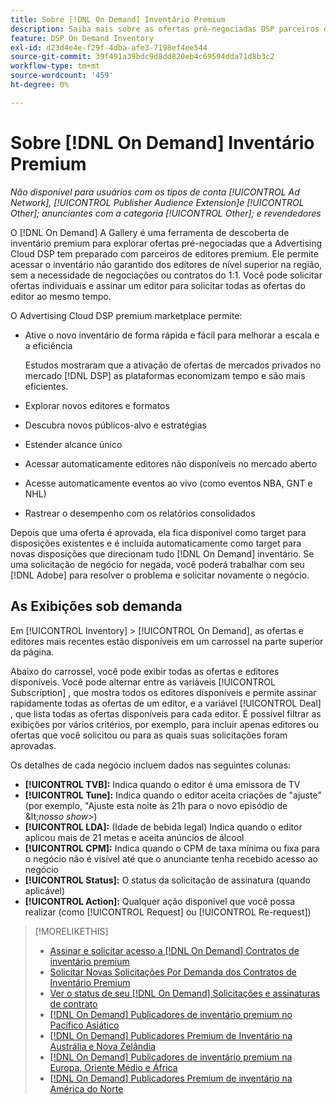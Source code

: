 ```yaml
---
title: Sobre [!DNL On Demand] Inventário Premium
description: Saiba mais sobre as ofertas pré-negociadas DSP parceiros de editores premium.
feature: DSP On Demand Inventory
exl-id: d23d4e4e-f29f-4dba-afe3-7198ef4ee544
source-git-commit: 39f491a39bdc9d8dd820eb4c69594dda71d8b3c2
workflow-type: tm+mt
source-wordcount: '459'
ht-degree: 0%

---
```


# Sobre [!DNL On Demand] Inventário Premium

*Não disponível para usuários com os tipos de conta [!UICONTROL Ad Network], [!UICONTROL Publisher Audience Extension]e [!UICONTROL Other]; anunciantes com a categoria [!UICONTROL Other]; e revendedores*

O [!DNL On Demand] A Gallery é uma ferramenta de descoberta de inventário premium para explorar ofertas pré-negociadas que a Advertising Cloud DSP tem preparado com parceiros de editores premium. Ele permite acessar o inventário não garantido dos editores de nível superior na região, sem a necessidade de negociações ou contratos do 1:1. Você pode solicitar ofertas individuais e assinar um editor para solicitar todas as ofertas do editor ao mesmo tempo.

O Advertising Cloud DSP premium marketplace permite:

* Ative o novo inventário de forma rápida e fácil para melhorar a escala e a eficiência

   Estudos mostraram que a ativação de ofertas de mercados privados no mercado [!DNL DSP] as plataformas economizam tempo e são mais eficientes.

* Explorar novos editores e formatos
* Descubra novos públicos-alvo e estratégias
* Estender alcance único
* Acessar automaticamente editores não disponíveis no mercado aberto
* Acesse automaticamente eventos ao vivo (como eventos NBA, GNT e NHL)
* Rastrear o desempenho com os relatórios consolidados

Depois que uma oferta é aprovada, ela fica disponível como target para disposições existentes e é incluída automaticamente como target para novas disposições que direcionam tudo [!DNL On Demand] inventário. Se uma solicitação de negócio for negada, você poderá trabalhar com seu [!DNL Adobe] para resolver o problema e solicitar novamente o negócio.

## As Exibições sob demanda

Em [!UICONTROL Inventory] > [!UICONTROL On Demand], as ofertas e editores mais recentes <!-- how recent? --> estão disponíveis em um carrossel na parte superior da página.

Abaixo do carrossel, você pode exibir todas as ofertas e editores disponíveis. Você pode alternar entre as variáveis [!UICONTROL Subscription] , que mostra todos os editores disponíveis e permite assinar rapidamente todas as ofertas de um editor, e a variável [!UICONTROL Deal] , que lista todas as ofertas disponíveis para cada editor. É possível filtrar as exibições por vários critérios, por exemplo, para incluir apenas editores ou ofertas que você solicitou ou para as quais suas solicitações foram aprovadas.

Os detalhes de cada negócio incluem dados nas seguintes colunas:

* **[!UICONTROL TVB]:** Indica quando o editor é uma emissora de TV
* **[!UICONTROL Tune]:** Indica quando o editor aceita criações de &quot;ajuste&quot; (por exemplo, &quot;Ajuste esta noite às 21h para o novo episódio de \&lt;*nosso show*\>)
* **[!UICONTROL LDA]:** (Idade de bebida legal) Indica quando o editor aplicou mais de 21 metas e aceita anúncios de álcool
* **[!UICONTROL CPM]:** Indica quando o CPM de taxa mínima ou fixa para o negócio não é visível até que o anunciante tenha recebido acesso ao negócio
* **[!UICONTROL Status]:** O status da solicitação de assinatura (quando aplicável)
* **[!UICONTROL Action]:** Qualquer ação disponível que você possa realizar (como [!UICONTROL Request] ou [!UICONTROL Re-request])

>[!MORELIKETHIS]
>
>* [Assinar e solicitar acesso a [!DNL On Demand] Contratos de inventário premium](on-demand-inventory-subscribe.md)
>* [Solicitar Novas Solicitações Por Demanda dos Contratos de Inventário Premium](on-demand-inventory-rerequest.md)
>* [Ver o status de seu [!DNL On Demand] Solicitações e assinaturas de contrato](on-demand-inventory-view-status.md)
>* [[!DNL On Demand] Publicadores de inventário premium no Pacífico Asiático](on-demand-inventory-publishers-apac.md)
>* [[!DNL On Demand] Publicadores Premium de Inventário na Austrália e Nova Zelândia](on-demand-inventory-publishers-anz.md)
>* [[!DNL On Demand] Publicadores de inventário premium na Europa, Oriente Médio e África](on-demand-inventory-publishers-emea.md)
>* [[!DNL On Demand] Publicadores Premium de inventário na América do Norte](on-demand-inventory-publishers-na.md)

